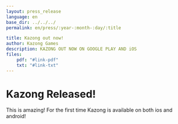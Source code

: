 ```yaml
---
layout: press_release
language: en
base_dir: ../../../
permalink: en/press/:year-:month-:day/:title

title: Kazong out now!
author: Kazong Games
description: KAZONG OUT NOW ON GOOGLE PLAY AND iOS
files:
    pdf: "#link-pdf"
    txt: "#link-txt"
---
```


# Kazong Released!

This is amazing! For the first time Kazong is available on both ios and android!